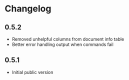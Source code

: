 # Changelog

## 0.5.2

+ Removed unhelpful columns from document info table
+ Better error handling output when commands fail

## 0.5.1

+ Initial public version
